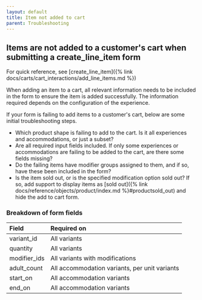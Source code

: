 ```yaml
---
layout: default
title: Item not added to cart
parent: Troubleshooting
---
```


## Items are not added to a customer's cart when submitting a create_line_item form

For quick reference, see [create_line_item]({% link docs/carts/cart_interactions/add_line_items.md %})

When adding an item to a cart, all relevant information needs to be included in the form to ensure the item is added successfully. The information required depends on the configuration of the experience.

If your form is failing to add items to a customer's cart, below are some initial troubleshooting steps.

- Which product shape is failing to add to the cart. Is it all experiences and accommodations, or just a subset?
- Are all required input fields included. If only some experiences or accommodations are failing to be added to the cart, are there some fields missing?
- Do the failing items have modifier groups assigned to them, and if so, have these been included in the form?
- Is the item sold out, or is the specified modification option sold out? If so, add support to display items as [sold out]({% link docs/reference/objects/product/index.md %}#productsold_out) and hide the add to cart form.


### Breakdown of form fields

| Field         | Required on                                   |
|:--------------|:----------------------------------------------|
| variant_id    | All variants                                  |
| quantity      | All variants                                  |
| modifier_ids  | All variants with modifications               |
| adult_count   | All accommodation variants, per unit variants |
| start_on      | All accommodation variants                    |
| end_on        | All accommodation variants                    |